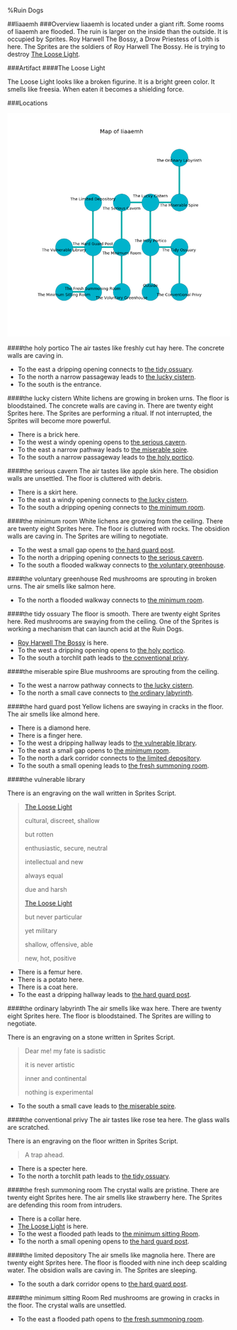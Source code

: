 %Ruin Dogs

##Iiaaemh
###Overview
Iiaaemh is located under a giant rift. Some rooms of Iiaaemh are flooded. The ruin is larger on the inside than the outside. It is occupied by Sprites. <a name="Roy-Harwell-The-Bossy"></a>Roy Harwell The Bossy, a Drow Priestess of Lolth is here. The Sprites are the soldiers of Roy Harwell The Bossy. He  is trying to destroy [The Loose Light](#The-Loose-Light). 



###Artifact
####<a name="The-Loose-Light"></a>The Loose Light


The Loose Light looks like a broken figurine. It is a bright green color. It smells like freesia. When eaten it becomes a shielding force. 





###Locations


![](../v2/images/Iiaaemh.png)

####<a name="the-holy-portico"></a>the holy portico
The air tastes like freshly cut hay here. The concrete walls are caving in. 



* To the east a dripping opening connects to [the tidy ossuary](#the-tidy-ossuary).
* To the north a narrow passageway leads to [the lucky cistern](#the-lucky-cistern).
* To the south is the entrance.


####<a name="the-lucky-cistern"></a>the lucky cistern
White lichens are growing in broken urns. The floor is bloodstained. The concrete walls are caving in. There are twenty eight Sprites here. The Sprites are performing a ritual. If not interrupted, the Sprites will become more powerful. 



* There is a brick here.
* To the west a windy opening opens to [the serious cavern](#the-serious-cavern).
* To the east a narrow pathway leads to [the miserable spire](#the-miserable-spire).
* To the south a narrow passageway leads to [the holy portico](#the-holy-portico).


####<a name="the-serious-cavern"></a>the serious cavern
The air tastes like apple skin here. The obsidion walls are unsettled. The floor is cluttered with debris. 



* There is a skirt here.
* To the east a windy opening connects to [the lucky cistern](#the-lucky-cistern).
* To the south a dripping opening connects to [the minimum room](#the-minimum-room).


####<a name="the-minimum-room"></a>the minimum room
White lichens are growing from the ceiling. There are twenty eight Sprites here. The floor is cluttered with rocks. The obsidion walls are caving in. The Sprites are willing to negotiate. 



* To the west a small gap opens to [the hard guard post](#the-hard-guard-post).
* To the north a dripping opening connects to [the serious cavern](#the-serious-cavern).
* To the south a flooded walkway connects to [the voluntary greenhouse](#the-voluntary-greenhouse).


####<a name="the-voluntary-greenhouse"></a>the voluntary greenhouse
Red mushrooms are sprouting in broken urns. The air smells like salmon here. 



* To the north a flooded walkway connects to [the minimum room](#the-minimum-room).


####<a name="the-tidy-ossuary"></a>the tidy ossuary
The floor is smooth. There are twenty eight Sprites here. Red mushrooms are swaying from the ceiling. One of the Sprites is working a mechanism that can launch acid at the Ruin Dogs. 



* [Roy Harwell The Bossy](#Roy-Harwell-The-Bossy) is here.
* To the west a dripping opening opens to [the holy portico](#the-holy-portico).
* To the south a torchlit path leads to [the conventional privy](#the-conventional-privy).


####<a name="the-miserable-spire"></a>the miserable spire
Blue mushrooms are sprouting from the ceiling. 



* To the west a narrow pathway connects to [the lucky cistern](#the-lucky-cistern).
* To the north a small cave connects to [the ordinary labyrinth](#the-ordinary-labyrinth).


####<a name="the-hard-guard-post"></a>the hard guard post
Yellow lichens are swaying in cracks in the floor. The air smells like almond here. 



* There is a diamond here.
* There is a finger here.
* To the west a dripping hallway leads to [the vulnerable library](#the-vulnerable-library).
* To the east a small gap opens to [the minimum room](#the-minimum-room).
* To the north a dark corridor connects to [the limited depository](#the-limited-depository).
* To the south a small opening leads to [the fresh summoning room](#the-fresh-summoning-room).


####<a name="the-vulnerable-library"></a>the vulnerable library


There is an engraving on the wall written in Sprites Script. 

> [The Loose Light](#The-Loose-Light)
>
> cultural, discreet, shallow
>
> but rotten
>
> enthusiastic, secure, neutral
>
> intellectual and new
>
> always equal
>
> due and harsh
>
> [The Loose Light](#The-Loose-Light)
>
> but never particular
>
> yet military
>
> shallow, offensive, able
>
> new, hot, positive
>


* There is a femur here.
* There is a potato here.
* There is a coat here.
* To the east a dripping hallway leads to [the hard guard post](#the-hard-guard-post).


####<a name="the-ordinary-labyrinth"></a>the ordinary labyrinth
The air smells like wax here. There are twenty eight Sprites here. The floor is bloodstained. The Sprites are willing to negotiate. 

There is an engraving on a stone written in Sprites Script. 

> Dear me! my fate is sadistic
>
> it is never artistic
>
> inner and continental
>
> nothing is experimental
>


* To the south a small cave leads to [the miserable spire](#the-miserable-spire).


####<a name="the-conventional-privy"></a>the conventional privy
The air tastes like rose tea here. The glass walls are scratched. 

There is an engraving on the floor written in Sprites Script. 

> A trap ahead.
>


* There is a specter here.
* To the north a torchlit path leads to [the tidy ossuary](#the-tidy-ossuary).


####<a name="the-fresh-summoning-room"></a>the fresh summoning room
The crystal walls are pristine. There are twenty eight Sprites here. The air smells like strawberry here. The Sprites are defending this room from intruders. 



* There is a collar here.
* [The Loose Light](#The-Loose-Light) is here.
* To the west a flooded path leads to [the minimum sitting Room](#the-minimum-sitting-Room).
* To the north a small opening opens to [the hard guard post](#the-hard-guard-post).


####<a name="the-limited-depository"></a>the limited depository
The air smells like magnolia here. There are twenty eight Sprites here. The floor is flooded with nine inch deep scalding water. The obsidion walls are caving in. The Sprites are sleeping. 



* To the south a dark corridor opens to [the hard guard post](#the-hard-guard-post).


####<a name="the-minimum-sitting-Room"></a>the minimum sitting Room
Red mushrooms are growing in cracks in the floor. The crystal walls are unsettled. 



* To the east a flooded path opens to [the fresh summoning room](#the-fresh-summoning-room).


